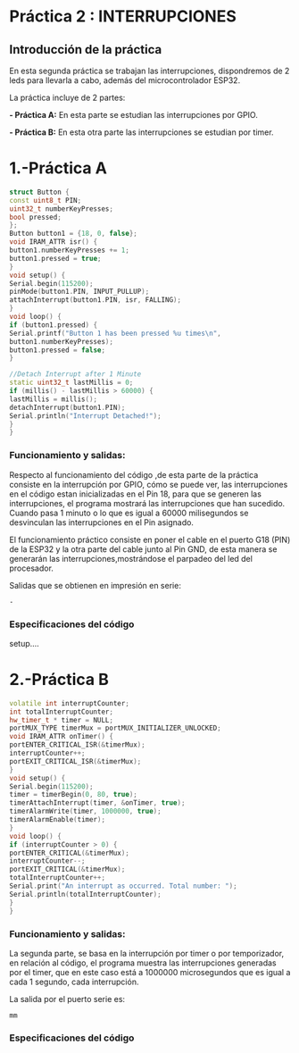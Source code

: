 # Práctica 2 : INTERRUPCIONES
## Introducción de la práctica

En esta segunda práctica se trabajan las interrupciones, dispondremos de 2 leds para llevarla a cabo, además del microcontrolador ESP32.

La práctica incluye de 2 partes:

**- Práctica A:**
En esta parte se estudian las interrupciones por GPIO.

**- Práctica B:**
En esta otra parte las interrupciones se estudian por timer.

# 1.-Práctica A

```c++
struct Button {
const uint8_t PIN;
uint32_t numberKeyPresses;
bool pressed;
};
Button button1 = {18, 0, false};
void IRAM_ATTR isr() {
button1.numberKeyPresses += 1;
button1.pressed = true;
}
void setup() {
Serial.begin(115200);
pinMode(button1.PIN, INPUT_PULLUP);
attachInterrupt(button1.PIN, isr, FALLING);
}
void loop() {
if (button1.pressed) {
Serial.printf("Button 1 has been pressed %u times\n",
button1.numberKeyPresses);
button1.pressed = false;
}

//Detach Interrupt after 1 Minute
static uint32_t lastMillis = 0;
if (millis() - lastMillis > 60000) {
lastMillis = millis();
detachInterrupt(button1.PIN);
Serial.println("Interrupt Detached!");
}
}
```
### Funcionamiento y salidas:

Respecto al funcionamiento del código ,de esta parte de la práctica consiste en la interrupción por GPIO, cómo se puede ver, las interrupciones en el código estan inicializadas en el Pin 18, para que se generen las interrupciones, el programa mostrará las interrupciones que han sucedido.
Cuando pasa 1 minuto o lo que es igual a 60000 milisegundos se desvinculan las interrupciones en el Pin asignado.

El funcionamiento práctico consiste en poner el cable en el puerto G18 (PIN) de la ESP32 y la otra parte del cable junto al Pin GND, de esta manera se generarán las interrupciones,mostrándose el parpadeo del led del procesador.

Salidas que se obtienen en impresión en serie: 
````
-
````
### Especificaciones del código
setup....

# 2.-Práctica B

```c++
volatile int interruptCounter;
int totalInterruptCounter;
hw_timer_t * timer = NULL;
portMUX_TYPE timerMux = portMUX_INITIALIZER_UNLOCKED;
void IRAM_ATTR onTimer() {
portENTER_CRITICAL_ISR(&timerMux);
interruptCounter++;
portEXIT_CRITICAL_ISR(&timerMux);
}
void setup() {
Serial.begin(115200);
timer = timerBegin(0, 80, true);
timerAttachInterrupt(timer, &onTimer, true);
timerAlarmWrite(timer, 1000000, true);
timerAlarmEnable(timer);
}
void loop() {
if (interruptCounter > 0) {
portENTER_CRITICAL(&timerMux);
interruptCounter--;
portEXIT_CRITICAL(&timerMux);
totalInterruptCounter++;
Serial.print("An interrupt as occurred. Total number: ");
Serial.println(totalInterruptCounter);
}
}
```
### Funcionamiento y salidas:

La segunda parte, se basa en la interrupción por timer o por temporizador, en relación al código, el programa muestra las interrupciones generadas por el timer, que en este caso está a 1000000 microsegundos que es igual a cada 1 segundo, cada interrupción.

La salida por el puerto serie es: 
```
mm
```
### Especificaciones del código
